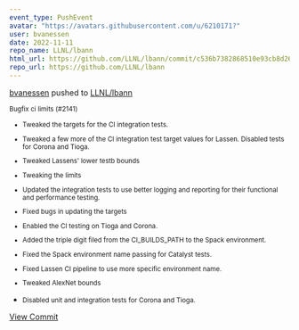 ```yaml
---
event_type: PushEvent
avatar: "https://avatars.githubusercontent.com/u/6210171?"
user: bvanessen
date: 2022-11-11
repo_name: LLNL/lbann
html_url: https://github.com/LLNL/lbann/commit/c536b7382868510e93cb8d262d64f271ff15873d
repo_url: https://github.com/LLNL/lbann
---
```


<a href='https://github.com/bvanessen' target='_blank'>bvanessen</a> pushed to <a href='https://github.com/LLNL/lbann' target='_blank'>LLNL/lbann</a>

<small>Bugfix ci limits (#2141)

* Tweaked the targets for the CI integration tests.

* Tweaked a few more of the CI integration test target values for
Lassen.  Disabled tests for Corona and Tioga.

* Tweaked Lassens' lower testb bounds

* Tweaking the limits

* Updated the integration tests to use better logging and reporting for their functional and performance testing.

* Fixed bugs in updating the targets

* Enabled the CI testing on Tioga and Corona.

* Added the triple digit filed from the CI_BUILDS_PATH to the Spack
environment.

* Fixed the Spack environment name passing for Catalyst tests.

* Fixed Lassen CI pipeline to use more specific environment name.

* Tweaked AlexNet bounds

* Disabled unit and integration tests for Corona and Tioga.</small>

<a href='https://github.com/LLNL/lbann/commit/c536b7382868510e93cb8d262d64f271ff15873d' target='_blank'>View Commit</a>